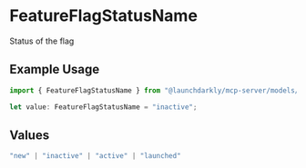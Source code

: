 # FeatureFlagStatusName

Status of the flag

## Example Usage

```typescript
import { FeatureFlagStatusName } from "@launchdarkly/mcp-server/models/components";

let value: FeatureFlagStatusName = "inactive";
```

## Values

```typescript
"new" | "inactive" | "active" | "launched"
```